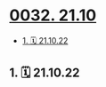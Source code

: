 # [0032. 21.10](https://github.com/Tdahuyou/TNotes.footprints/tree/main/notes/0032.%2021.10)

<!-- region:toc -->

- [1. 🗓 21.10.22](#1--211022)

<!-- endregion:toc -->

## 1. 🗓 21.10.22

<Footprints :times="[2021, 10, 22, 22, 15]">
  <template #text-area>
    <p>室友过生日</p>
    <p>朋友圈先吃</p>
    <p>㊗️ 老黄</p>
    <p>一战成硕~</p>
  </template>
  <template #image-list="{ openModal }">
    <img src="https://cdn.jsdelivr.net/gh/tnotesjs/imgs@main/2025-02-16-13-22-03.png" @click="openModal(0)"/>
  </template>
</Footprints>
